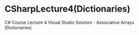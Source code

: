 # CSharpLecture4(Dictionaries)
C# Course Lecture 4 Visual Studio Solution - Associative Arrays (Dictionaries)
